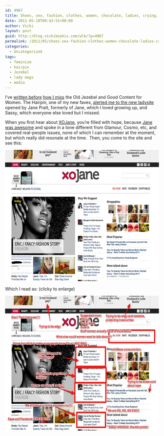 ```yaml
---
id: 4967
title: Shoes, sex, fashion, clothes, women, chocolate, ladies, crying, Sex and the City, Facebook, Loboutin, iPhones, eating disorders, makeup
date: 2011-05-18T09:43:52+00:00
author: Vicki
layout: post
guid: http://blog.vickiboykis.com/wlb/?p=4967
permalink: /2011/05/shoes-sex-fashion-clothes-women-chocolate-ladies-crying-sex-and-the-city-facebook-loboutin-iphones-eating-disorders-makeup/
categories:
  - Uncategorized
tags:
  - feminism
  - hairpin
  - Jezebel
  - lady mags
  - media
---
```

I&#8217;ve [written before](http://blog.vickiboykis.com/wlb/2011/02/15/bye-bye-jezebel/) [how I miss](http://blog.vickiboykis.com/wlb/2011/04/27/open-thread-what-do-you-eat-in-your-media-diet/) the Old Jezebel and Good Content for Women. The Hairpin, one of my new faves, [alerted me to the new ladysite](http://thehairpin.com/2011/05/welcome-xojane-com) opened by Jane Pratt, formerly of Jane, which I loved growing up, and Sassy, which everyone else loved but I missed.

When you first hear about [XOJane](http://www.xojane.com/), you&#8217;re filled with hope, because [Jane was awesome](http://en.wikipedia.org/wiki/Jane_(magazine)) and spoke in a tone different from Glamour, Cosmo, etc, and covered real-people issues, none of which I can remember at the moment, but which really did resonate at the time.  Then, you come to the site and see this:

<p style="text-align: center;">
  <a href="https://raw.githubusercontent.com/veekaybee/wlb/gh-pages/assets/images/2011/05/Screen-shot-2011-05-18-at-9.05.23-AM.png"><img class="aligncenter size-full wp-image-4968" title="Screen shot 2011-05-18 at 9.05.23 AM" src="https://raw.githubusercontent.com/veekaybee/wlb/gh-pages/assets/images/2011/05/Screen-shot-2011-05-18-at-9.05.23-AM.png" alt="" width="597" height="429" /></a>
</p>

<p style="text-align: left;">
  Which I read as: (clicky to enlarge)
</p>

<p style="text-align: center;">
  <a href="https://raw.githubusercontent.com/veekaybee/wlb/gh-pages/assets/images/2011/05/xojane2.jpg"><img class="aligncenter size-full wp-image-4971" title="xojane2" src="https://raw.githubusercontent.com/veekaybee/wlb/gh-pages/assets/images/2011/05/xojane2.jpg" alt="" width="614" height="441" /></a>
</p>